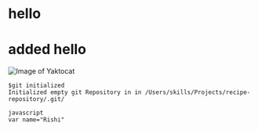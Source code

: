 # <h1> hello</h1>
# added hello 
![Image of Yaktocat](https://octodex.github.com/images/yaktocat.png)

```
$git initialized
Initialized empty git Repository in in /Users/skills/Projects/recipe-repository/.git/

``` 
```
javascript
var name="Rishi"

```
